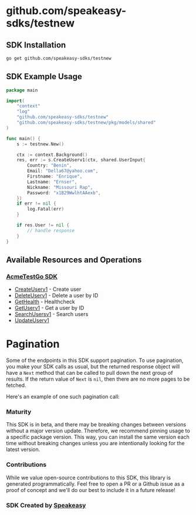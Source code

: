 # github.com/speakeasy-sdks/testnew

<!-- Start SDK Installation -->
## SDK Installation

```bash
go get github.com/speakeasy-sdks/testnew
```
<!-- End SDK Installation -->

## SDK Example Usage
<!-- Start SDK Example Usage -->
```go
package main

import(
	"context"
	"log"
	"github.com/speakeasy-sdks/testnew"
	"github.com/speakeasy-sdks/testnew/pkg/models/shared"
)

func main() {
    s := testnew.New()

    ctx := context.Background()
    res, err := s.CreateUserv1(ctx, shared.UserInput{
        Country: "Benin",
        Email: "Della67@yahoo.com",
        Firstname: "Enrique",
        Lastname: "Ernser",
        Nickname: "Missouri Rap",
        Password: "x1B29WwlhtAAexb",
    })
    if err != nil {
        log.Fatal(err)
    }

    if res.User != nil {
        // handle response
    }
}
```
<!-- End SDK Example Usage -->

<!-- Start SDK Available Operations -->
## Available Resources and Operations

### [AcmeTestGo SDK](docs/sdks/acmetestgo/README.md)

* [CreateUserv1](docs/sdks/acmetestgo/README.md#createuserv1) - Create user
* [DeleteUserv1](docs/sdks/acmetestgo/README.md#deleteuserv1) - Delete a user by ID
* [GetHealth](docs/sdks/acmetestgo/README.md#gethealth) - Healthcheck
* [GetUserv1](docs/sdks/acmetestgo/README.md#getuserv1) - Get a user by ID
* [SearchUsersv1](docs/sdks/acmetestgo/README.md#searchusersv1) - Search users
* [UpdateUserv1](docs/sdks/acmetestgo/README.md#updateuserv1)
<!-- End SDK Available Operations -->



<!-- Start Dev Containers -->

<!-- End Dev Containers -->



<!-- Start Pagination -->
# Pagination

Some of the endpoints in this SDK support pagination. To use pagination, you make your SDK calls as usual, but the
returned response object will have a `Next` method that can be called to pull down the next group of results. If the
return value of `Next` is `nil`, then there are no more pages to be fetched.

Here's an example of one such pagination call:
<!-- End Pagination -->



<!-- Start Go Types -->

<!-- End Go Types -->

<!-- Placeholder for Future Speakeasy SDK Sections -->



### Maturity

This SDK is in beta, and there may be breaking changes between versions without a major version update. Therefore, we recommend pinning usage
to a specific package version. This way, you can install the same version each time without breaking changes unless you are intentionally
looking for the latest version.

### Contributions

While we value open-source contributions to this SDK, this library is generated programmatically.
Feel free to open a PR or a Github issue as a proof of concept and we'll do our best to include it in a future release!

### SDK Created by [Speakeasy](https://docs.speakeasyapi.dev/docs/using-speakeasy/client-sdks)
